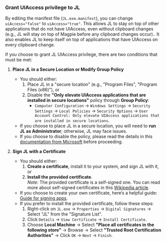 ### Grant UIAccess privilege to JL

By editing the manifest file (`JL.exe.manifest`), you can change `uiAccess="false"` to `uiAccess="true"`. This allows JL to stay on top of other applications that do not have UIAccess, even without clipboard changes (e.g., JL will stay on top of Magpie before any clipboard changes occur).. It also enables JL to keep itself on top of applications that have UIAccess on every clipboard change. 

If you choose to grant JL UIAccess privilege, there are two conditions that must be met:

1. **Place JL in a Secure Location or Modify Group Policy**
    - You should either:
        1. Place JL in a "secure location" (e.g., "Program Files", "Program Files (x86)"), or
        2. Disable the **"Only elevate UIAccess applications that are installed in secure locations"** policy through **Group Policy**:
            - `Computer Configuration` → `Windows Settings` → `Security Settings` → `Local Policies` → `Security Options` → `User Account Control: Only elevate UIAccess applications that are installed in secure locations`.
    - If you choose to place JL in a secure location, you will need to **run JL as Administrator**; otherwise, JL may face issues.
    - If you choose to disable the policy, please read the details in this [documentation from Microsoft](https://learn.microsoft.com/en-us/windows/security/threat-protection/security-policy-settings/user-account-control-only-elevate-uiaccess-applications-that-are-installed-in-secure-locations) before proceeding.

2. **Sign JL with a Certificate**
    - You should either:
        1. **Create a certificate**, install it to your system, and sign JL with it, or
        2. **Install the provided certificate**.  
            *Note*: The provided certificate is a self-signed one. You can read more about self-signed certificates in this [Wikipedia article](https://en.wikipedia.org/wiki/Self-signed_certificate).  
    - If you choose to create your own certificate, here’s a helpful guide: [Guide for signing apps](https://support.smartbear.com/testcomplete/docs/working-with/automating/via-com/configuring-manifests.html#SignApp).
    - If you prefer to install the provided certificate, follow these steps:
        1. Right-click on `JL.exe` → `Properties` → `Digital Signatures` → Select "JL" from the "Signature List".
        2. Click `Details` → `View Certificate` → `Install Certificate`.
        3. Choose **Local Machine** → Select **"Place all certificates in the following store"** → Browse → Select **"Trusted Root Certification Authorities"** → Click `OK` → `Next` → `Finish`.

